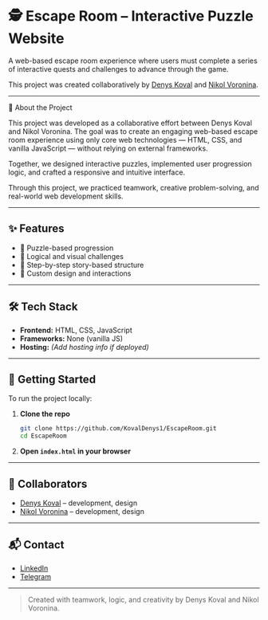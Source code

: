 # 🕵️ Escape Room – Interactive Puzzle Website

A web-based escape room experience where users must complete a series of interactive quests and challenges to advance through the game.

This project was created collaboratively by [Denys Koval](https://github.com/KovalDenys1) and [Nikol Voronina](https://github.com/NikolVoronina).

---

📖 About the Project

This project was developed as a collaborative effort between Denys Koval and Nikol Voronina.
The goal was to create an engaging web-based escape room experience using only core web technologies — HTML, CSS, and vanilla JavaScript — without relying on external frameworks.

Together, we designed interactive puzzles, implemented user progression logic, and crafted a responsive and intuitive interface.

Through this project, we practiced teamwork, creative problem-solving, and real-world web development skills.

---

## ✨ Features

- 🔐 Puzzle-based progression
- 🧠 Logical and visual challenges
- 🧩 Step-by-step story-based structure
- 🎨 Custom design and interactions

---

## 🛠️ Tech Stack

- **Frontend:** HTML, CSS, JavaScript
- **Frameworks:** None (vanilla JS)
- **Hosting:** *(Add hosting info if deployed)*

---

## 🚀 Getting Started

To run the project locally:

1. **Clone the repo**
   ```bash
   git clone https://github.com/KovalDenys1/EscapeRoom.git
   cd EscapeRoom
   ```

2. **Open `index.html` in your browser**

---

## 🤝 Collaborators

- [Denys Koval](https://github.com/KovalDenys1) – development, design
- [Nikol Voronina](https://github.com/NikolVoronina) – development, design

---

## 📬 Contact

- [LinkedIn](https://www.linkedin.com/in/denys-koval-8b219223a/)
- [Telegram](https://t.me/kovaldenys1)

---

> Created with teamwork, logic, and creativity by Denys Koval and Nikol Voronina.
